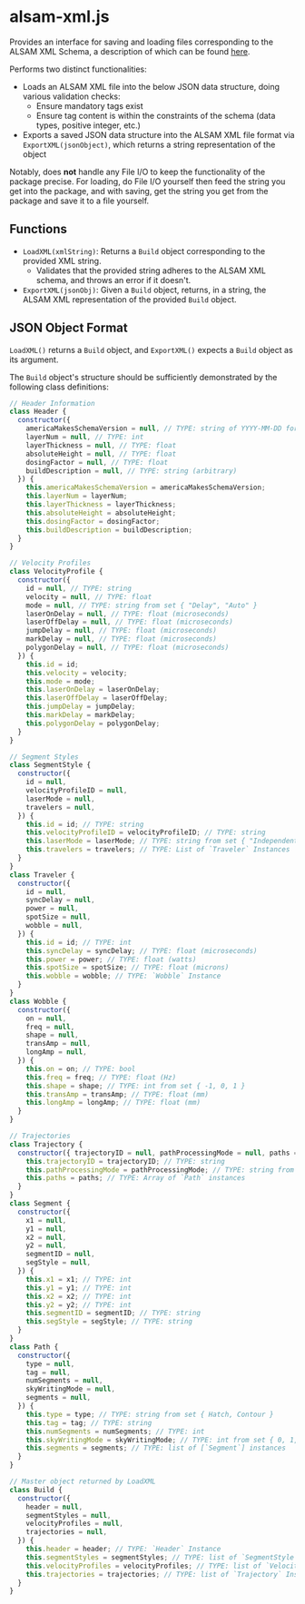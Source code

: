 # alsam-xml.js

Provides an interface for saving and loading files corresponding to the ALSAM XML Schema, a description of which can be found [here](https://github.com/osu-cdme/alsam-xml.js/blob/main/ALSAM%20XML%20Schema.pdf).

Performs two distinct functionalities:

- Loads an ALSAM XML file into the below JSON data structure, doing various validation checks:
  - Ensure mandatory tags exist
  - Ensure tag content is within the constraints of the schema (data types, positive integer, etc.)
- Exports a saved JSON data structure into the ALSAM XML file format via `ExportXML(jsonObject)`, which returns a string representation of the object

Notably, does **not** handle any File I/O to keep the functionality of the package precise. For loading, do File I/O yourself then feed the string you get into the package, and with saving, get the string you get from the package and save it to a file yourself.

## Functions

- `LoadXML(xmlString)`: Returns a `Build` object corresponding to the provided XML string.
  - Validates that the provided string adheres to the ALSAM XML schema, and throws an error if it doesn't.
- `ExportXML(jsonObj)`: Given a `Build` object, returns, in a string, the ALSAM XML representation of the provided `Build` object.

## JSON Object Format

`LoadXML()` returns a `Build` object, and `ExportXML()` expects a `Build` object as its argument.

The `Build` object's structure should be sufficiently demonstrated by the following class definitions:

```js
// Header Information
class Header {
  constructor({
    americaMakesSchemaVersion = null, // TYPE: string of YYYY-MM-DD format
    layerNum = null, // TYPE: int
    layerThickness = null, // TYPE: float
    absoluteHeight = null, // TYPE: float
    dosingFactor = null, // TYPE: float
    buildDescription = null, // TYPE: string (arbitrary)
  }) {
    this.americaMakesSchemaVersion = americaMakesSchemaVersion;
    this.layerNum = layerNum;
    this.layerThickness = layerThickness;
    this.absoluteHeight = absoluteHeight;
    this.dosingFactor = dosingFactor;
    this.buildDescription = buildDescription;
  }
}

// Velocity Profiles
class VelocityProfile {
  constructor({
    id = null, // TYPE: string
    velocity = null, // TYPE: float
    mode = null, // TYPE: string from set { "Delay", "Auto" }
    laserOnDelay = null, // TYPE: float (microseconds)
    laserOffDelay = null, // TYPE: float (microseconds)
    jumpDelay = null, // TYPE: float (microseconds)
    markDelay = null, // TYPE: float (microseconds)
    polygonDelay = null, // TYPE: float (microseconds)
  }) {
    this.id = id;
    this.velocity = velocity;
    this.mode = mode;
    this.laserOnDelay = laserOnDelay;
    this.laserOffDelay = laserOffDelay;
    this.jumpDelay = jumpDelay;
    this.markDelay = markDelay;
    this.polygonDelay = polygonDelay;
  }
}

// Segment Styles
class SegmentStyle {
  constructor({
    id = null,
    velocityProfileID = null,
    laserMode = null,
    travelers = null,
  }) {
    this.id = id; // TYPE: string
    this.velocityProfileID = velocityProfileID; // TYPE: string
    this.laserMode = laserMode; // TYPE: string from set { "Independent", "FollowMe" }
    this.travelers = travelers; // TYPE: List of `Traveler` Instances
  }
}
class Traveler {
  constructor({
    id = null,
    syncDelay = null,
    power = null,
    spotSize = null,
    wobble = null,
  }) {
    this.id = id; // TYPE: int
    this.syncDelay = syncDelay; // TYPE: float (microseconds)
    this.power = power; // TYPE: float (watts)
    this.spotSize = spotSize; // TYPE: float (microns)
    this.wobble = wobble; // TYPE: `Wobble` Instance
  }
}
class Wobble {
  constructor({
    on = null,
    freq = null,
    shape = null,
    transAmp = null,
    longAmp = null,
  }) {
    this.on = on; // TYPE: bool
    this.freq = freq; // TYPE: float (Hz)
    this.shape = shape; // TYPE: int from set { -1, 0, 1 }
    this.transAmp = transAmp; // TYPE: float (mm)
    this.longAmp = longAmp; // TYPE: float (mm)
  }
}

// Trajectories
class Trajectory {
  constructor({ trajectoryID = null, pathProcessingMode = null, paths = [] }) {
    this.trajectoryID = trajectoryID; // TYPE: string
    this.pathProcessingMode = pathProcessingMode; // TYPE: string from set { Sequential, Concurrent }
    this.paths = paths; // TYPE: Array of `Path` instances
  }
}
class Segment {
  constructor({
    x1 = null,
    y1 = null,
    x2 = null,
    y2 = null,
    segmentID = null,
    segStyle = null,
  }) {
    this.x1 = x1; // TYPE: int
    this.y1 = y1; // TYPE: int
    this.x2 = x2; // TYPE: int
    this.y2 = y2; // TYPE: int
    this.segmentID = segmentID; // TYPE: string
    this.segStyle = segStyle; // TYPE: string
  }
}
class Path {
  constructor({
    type = null,
    tag = null,
    numSegments = null,
    skyWritingMode = null,
    segments = null,
  }) {
    this.type = type; // TYPE: string from set { Hatch, Contour }
    this.tag = tag; // TYPE: string
    this.numSegments = numSegments; // TYPE: int
    this.skyWritingMode = skyWritingMode; // TYPE: int from set { 0, 1, 2, 3 }
    this.segments = segments; // TYPE: list of [`Segment`] instances
  }
}

// Master object returned by LoadXML
class Build {
  constructor({
    header = null,
    segmentStyles = null,
    velocityProfiles = null,
    trajectories = null,
  }) {
    this.header = header; // TYPE: `Header` Instance
    this.segmentStyles = segmentStyles; // TYPE: list of `SegmentStyle` Instances
    this.velocityProfiles = velocityProfiles; // TYPE: list of `VelocityProfile` Instances
    this.trajectories = trajectories; // TYPE: list of `Trajectory` Instances
  }
}
```
